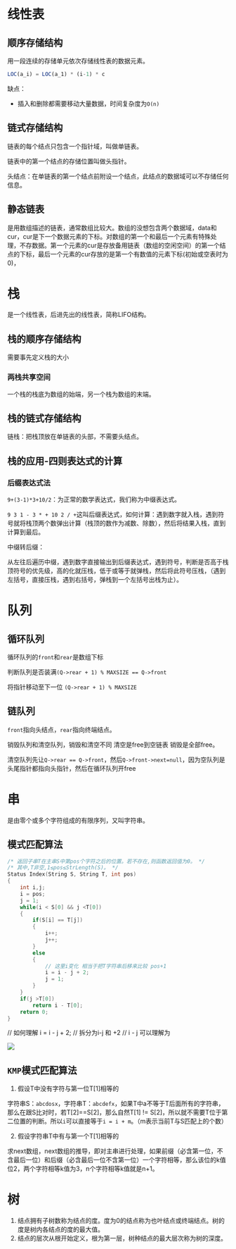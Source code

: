 

# 线性表

## 顺序存储结构

用一段连续的存储单元依次存储线性表的数据元素。

```js
LOC(a_i) = LOC(a_1) * (i-1) * c
```

缺点：

* 插入和删除都需要移动大量数据，时间复杂度为`O(n)`

## 链式存储结构

链表的每个结点只包含一个指针域，叫做单链表。

链表中的第一个结点的存储位置叫做头指针。

头结点：在单链表的第一个结点前附设一个结点，此结点的数据域可以不存储任何信息。

## 静态链表

是用数组描述的链表，通常数组比较大。数组的没想包含两个数据域，data和cur，cur是下一个数据元素的下标。对数组的第一个和最后一个元素有特殊处理，不存数据。第一个元素的cur是存放备用链表（数组的空闲空间）的第一个结点的下标，最后一个元素的cur存放的是第一个有数值的元素下标(初始或空表时为0)，

# 栈

是一个线性表，后进先出的线性表，简称LIFO结构。

## 栈的顺序存储结构

需要事先定义栈的大小

### 两栈共享空间

一个栈的栈底为数组的始端，另一个栈为数组的末端。

## 栈的链式存储结构

链栈：把栈顶放在单链表的头部，不需要头结点。

## 栈的应用-四则表达式的计算

### 后缀表达式法

`9+(3-1)*3+10/2`：为正常的数学表达式，我们称为中缀表达式。

`9 3 1 - 3 * + 10 2 / +`这叫后缀表达式，如何计算：遇到数字就入栈，遇到符号就将栈顶两个数弹出计算（栈顶的数作为减数、除数），然后将结果入栈，直到计算到最后。

中缀转后缀：

从左往后遍历中缀，遇到数字直接输出到后缀表达式，遇到符号，判断是否高于栈顶符号的优先级，高的化就压栈，低于或等于就弹栈，然后将此符号压栈，（遇到左括号，直接压栈，遇到右括号，弹栈到一个左括号出栈为止）。

# 队列

## 循环队列

循环队列的`front`和`rear`是数组下标

判断队列是否装满`(Q->rear + 1) % MAXSIZE == Q->front`

将指针移动至下一位 `(Q->rear + 1) % MAXSIZE`

## 链队列

`front`指向头结点，`rear`指向终端结点。

销毁队列和清空队列，销毁和清空不同 清空是free到空链表 销毁是全部free。

清空队列先让`Q->rear == Q->front`，然后`Q->front->next=null`，因为空队列是头尾指针都指向头指针，然后在循环队列开free

# 串

是由零个或多个字符组成的有限序列，又叫字符串。

## 模式匹配算法

```c
/* 返回子串T在主串S中第pos个字符之后的位置。若不存在,则函数返回值为0。 */
/* 其中,T非空,1≤pos≤StrLength(S)。 */
Status Index(String S, String T, int pos)
{
    int i,j;
    i = pos;
    j = 1;
    while(i < S[0] && j <T[0])
    {
		if(S[i] == T[j])
        {
            i++;
            j++;
		}
        else
        {
            // 这里i变化 相当于把T字符串后移来比较 pos+1
            i = i - j + 2;
            j = 1;
        }
    }
    if(j >T[0])
        return i - T[0];
    return 0;
}

```

// 如何理解 i = i - j + 2;
// 拆分为i-j 和 +2
// i - j 可以理解为

![](C:\Users\2021RUSH\Desktop\note\book\数据结构与算法\img\串-模式匹配.png)

## `KMP`模式匹配算法

1. 假设T中没有字符与第一位T[1]相等的

字符串S：`abcdosx`，字符串T：`abcdefx`，如果T中a不等于T后面所有的字符串，那么在跟S比对时，若T[2]==S[2]，那么自然T[1] != S[2]，所以就不需要T位于第二位置的判断。所以`i`可以直接等于`i = i + m`。（m表示当前T与S匹配上的个数）

2. 假设字符串T中有与第一个T[1]相等的

求next数组，next数组的推导，即对主串进行处理，如果前缀（必含第一位，不含最后一位）和后缀（必含最后一位不含第一位）一个字符相等，那么该位的k值位2，两个字符相等k值为3，n个字符相等k值就是n+1。

# 树

1. 结点拥有子树数称为结点的度。度为0的结点称为也叶结点或终端结点。树的度是树内各结点的度的最大值。
2. 结点的层次从根开始定义，根为第一层，树种结点的最大层次称为树的深度。


